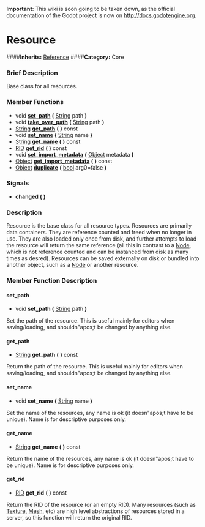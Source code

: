 **Important:** This wiki is soon going to be taken down, as the official documentation of the Godot project is now on http://docs.godotengine.org.

#  Resource  
####**Inherits:** [Reference](class_reference)
####**Category:** Core

###  Brief Description  
Base class for all resources.

###  Member Functions 
  * void  **[set&#95;path](#set_path)**  **(** [String](class_string) path  **)**
  * void  **[take&#95;over&#95;path](#take_over_path)**  **(** [String](class_string) path  **)**
  * [String](class_string)  **[get&#95;path](#get_path)**  **(** **)** const
  * void  **[set&#95;name](#set_name)**  **(** [String](class_string) name  **)**
  * [String](class_string)  **[get&#95;name](#get_name)**  **(** **)** const
  * [RID](class_rid)  **[get&#95;rid](#get_rid)**  **(** **)** const
  * void  **[set&#95;import&#95;metadata](#set_import_metadata)**  **(** [Object](class_object) metadata  **)**
  * [Object](class_object)  **[get&#95;import&#95;metadata](#get_import_metadata)**  **(** **)** const
  * [Object](class_object)  **[duplicate](#duplicate)**  **(** [bool](class_bool) arg0=false  **)**

###  Signals  
  *  **changed**  **(** **)**

###  Description  
Resource is the base class for all resource types. Resources are primarily data containers. They are reference counted and freed when no longer in use. They are also loaded only once from disk, and further attempts to load the resource will return the same reference (all this in contrast to a [Node](class_node), which is not reference counted and can be instanced from disk as many times as desred). Resources can be saved externally on disk or bundled into another object, such as a [Node](class_node) or another resource.

###  Member Function Description  

#### <a name="set_path">set_path</a>
  * void  **set&#95;path**  **(** [String](class_string) path  **)**

Set the path of the resource. This is useful mainly for editors when saving/loading, and shouldn"apos;t be changed by anything else.

#### <a name="get_path">get_path</a>
  * [String](class_string)  **get&#95;path**  **(** **)** const

Return the path of the resource. This is useful mainly for editors when saving/loading, and shouldn"apos;t be changed by anything else.

#### <a name="set_name">set_name</a>
  * void  **set&#95;name**  **(** [String](class_string) name  **)**

Set the name of the resources, any name is ok (it doesn"apos;t have to be unique). Name is for descriptive purposes only.

#### <a name="get_name">get_name</a>
  * [String](class_string)  **get&#95;name**  **(** **)** const

Return the name of the resources, any name is ok (it doesn"apos;t have to be unique). Name is for descriptive purposes only.

#### <a name="get_rid">get_rid</a>
  * [RID](class_rid)  **get&#95;rid**  **(** **)** const

Return the RID of the resource (or an empty RID). Many resources (such as [Texture](class_texture), [Mesh](class_mesh), etc) are high level abstractions of resources stored in a server, so this function will return the original RID.
